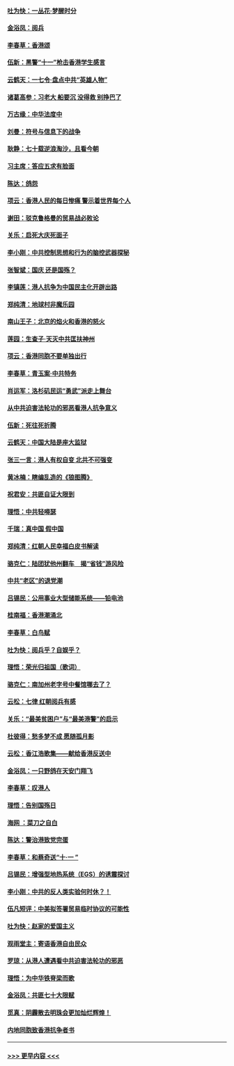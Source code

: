 #### [吐为快：一丛花‧梦醒时分](../pages/nsc993/n11567491.md?t=10041611) 
#### [金浴凤：阅兵](../pages/nsc993/n11567454.md?t=10041611) 
#### [李春草：香港颂](../pages/nsc993/n11567444.md?t=10041611) 
#### [伍新：黑警“十一”枪击香港学生感言](../pages/nsc993/n11567426.md?t=10041611) 
#### [云鹤天：一七令‧盘点中共“英雄人物”](../pages/nsc993/n11567091.md?t=10041611) 
#### [诸葛高参：习老大 船要沉 没得救 别挣巴了](../pages/nsc993/n11566976.md?t=10041611) 
#### [万古缘：中华法度中](../pages/nsc993/n11566726.md?t=10041611) 
#### [刘曼：符号与信息下的战争](../pages/nsc993/n11564655.md?t=10041611) 
#### [耿静：七十载逆浪淘沙，且看今朝](../pages/nsc993/n11564520.md?t=10041611) 
#### [习主席：答应五求有脸面](../pages/nsc993/n11563953.md?t=10041611) 
#### [陈达：鸽怨](../pages/nsc993/n11561879.md?t=10041611) 
#### [项云：香港人民的每日惨痛  警示着世界每个人](../pages/nsc993/n11559273.md?t=10041611) 
#### [谢田：驳克鲁格曼的贸易战必败论](../pages/nsc993/n11555840.md?t=10041611) 
#### [关乐：启死大庆死面子](../pages/nsc993/n11556823.md?t=10041611) 
#### [李小刚：中共控制思想和行为的脑控武器探秘](../pages/nsc993/n11556776.md?t=10041611) 
#### [张智斌：国庆  还是国殇？](../pages/nsc993/n11556617.md?t=10041611) 
#### [李镇莲：港人抗争为中国民主化开辟出路](../pages/nsc993/n11556570.md?t=10041611) 
#### [郑纯清：地球村非魔乐园](../pages/nsc993/n11555415.md?t=10041611) 
#### [南山王子：北京的焰火和香港的怒火](../pages/nsc993/n11555318.md?t=10041611) 
#### [莲园：生查子·天灭中共匡扶神州](../pages/nsc993/n11555302.md?t=10041611) 
#### [项云：香港同胞不要单独出行](../pages/nsc993/n11555276.md?t=10041611) 
#### [李春草：青玉案‧中共特务](../pages/nsc993/n11552356.md?t=10041611) 
#### [肖运军：洛杉矶民运“勇武”派走上舞台](../pages/nsc993/n11551595.md?t=10041611) 
#### [从中共迫害法轮功的邪恶看港人抗争意义](../pages/nsc993/n11540858.md?t=10041611) 
#### [伍新：死往死折腾](../pages/nsc993/n11550174.md?t=10041611) 
#### [云鹤天：中国大陆是座大监狱](../pages/nsc993/n11550155.md?t=10041611) 
#### [张三一言：港人有权自变 北共不可强变](../pages/nsc993/n11550132.md?t=10041611) 
#### [黄冰楠：瞎编乱造的《狼图腾》](../pages/nsc993/n11550082.md?t=10041611) 
#### [祝君安：共匪自证大限到](../pages/nsc993/n11550041.md?t=10041611) 
#### [理悟：中共轻嘚瑟](../pages/nsc993/n11547978.md?t=10041611) 
#### [千瑞：真中国 假中国](../pages/nsc993/n11547865.md?t=10041611) 
#### [郑纯清：红朝人民幸福白皮书解读](../pages/nsc993/n11547499.md?t=10041611) 
#### [骆克仁：陆团犹他州翻车　揭“省钱”游风险](../pages/nsc993/n11546977.md?t=10041611) 
#### [中共“老区”的退党潮](../pages/nsc993/n11545995.md?t=10041611) 
#### [吕锡民：公用事业大型储能系统——铅电池](../pages/nsc993/n11545701.md?t=10041611) 
#### [桂南福：香港潮涌北](../pages/nsc993/n11545682.md?t=10041611) 
#### [李春草：白鸟赋](../pages/nsc993/n11545663.md?t=10041611) 
#### [吐为快：阅兵乎？自娱乎？](../pages/nsc993/n11545625.md?t=10041611) 
#### [理悟：荣光归祖国（歌词）](../pages/nsc993/n11545616.md?t=10041611) 
#### [骆克仁：南加州老字号中餐馆哪去了？](../pages/nsc993/n11545120.md?t=10041611) 
#### [云松：七律 红朝阅兵有感](../pages/nsc993/n11542394.md?t=10041611) 
#### [关乐：“最美贫困户”与“最美港警”的启示](../pages/nsc993/n11542252.md?t=10041611) 
#### [杜彼得：愁多梦不成 愿随孤月影](../pages/nsc993/n11540296.md?t=10041611) 
#### [云松：香江浩歌集——献给香港反送中](../pages/nsc993/n11540149.md?t=10041611) 
#### [金浴凤：一只野鸽在天安门翔飞](../pages/nsc993/n11540280.md?t=10041611) 
#### [李春草：叹港人](../pages/nsc993/n11540119.md?t=10041611) 
#### [理悟：告别国殇日](../pages/nsc993/n11539610.md?t=10041611) 
#### [海网 ：菜刀之自白](../pages/nsc993/n11539597.md?t=10041611) 
#### [陈达：警治港致党完蛋](../pages/nsc993/n11538127.md?t=10041611) 
#### [李春草：和蔡奇送“十·一 ”](../pages/nsc993/n11537810.md?t=10041611) 
#### [吕锡民：增强型地热系统（EGS）的诱震探讨](../pages/nsc993/n11537765.md?t=10041611) 
#### [李小刚：中共的反人类实验何时休？！](../pages/nsc993/n11537669.md?t=10041611) 
#### [伍凡短评：中美拟签署贸易临时协议的可能性](../pages/nsc993/n11536773.md?t=10041611) 
#### [吐为快：赵家的爱国主义](../pages/nsc993/n11536750.md?t=10041611) 
#### [观雨堂主：寄语香港自由民众](../pages/nsc993/n11536735.md?t=10041611) 
#### [罗琼：从港人遭遇看中共迫害法轮功的邪恶](../pages/nsc993/n11507862.md?t=10041611) 
#### [理悟：为中华铁脊梁而歌](../pages/nsc993/n11534458.md?t=10041611) 
#### [金浴凤：共匪七十大限赋](../pages/nsc993/n11534434.md?t=10041611) 
#### [觅真：阴霾散去明珠会更加灿烂辉煌！](../pages/nsc993/n11531858.md?t=10041611) 
#### [内地同胞致香港抗争者书](../pages/nsc993/n11531645.md?t=10041611) 

----
#### [ >>> 更早内容 <<< ](../indexes/nsc993-earlier.md)
